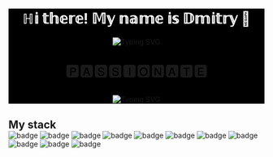 
<div style="background-color: black;">
<h1 align="center" style="color: white;">ℍ𝕚 𝕥𝕙𝕖𝕣𝕖! 𝕄𝕪 𝕟𝕒𝕞𝕖 𝕚𝕤 𝔻𝕞𝕚𝕥𝕣𝕪  👋 </h1>

<div align="center"><img src="https://readme-typing-svg.demolab.com?font=cherry+swash&size=30&duration=1000&pause=200000&color=477777&vCenter=true&width=180&height=30&lines=and+I'm+a" alt="Typing SVG" /><p style='font-size: 30px'> 🅿🅰🆂🆂🅸🅾🅽🅰🆃🅴 </p><img src="https://readme-typing-svg.demolab.com?font=cherry+swash&size=30&pause=1000&color=288AB6&vCenter=true&width=250&height=30&lines=web-developer." alt="Typing SVG" /></div>
</div>

<h2 style='margin-bottom: 0;'>My stack</h2>
<div align='left'>
    <img src='https://img.shields.io/badge/html5-%23E34F26.svg?style=for-the-badge&logo=html5&logoColor=white' alt='badge' />
    <img src='https://img.shields.io/badge/css3-%231572B6.svg?style=for-the-badge&logo=css3&logoColor=white' alt='badge' />
    <img src='https://img.shields.io/badge/javascript-%23323330.svg?style=for-the-badge&logo=javascript&logoColor=%23F7DF1E)' alt='badge' />
    <img src='https://img.shields.io/badge/react-%2320232a.svg?style=for-the-badge&logo=react&logoColor=%2361DAFB' alt='badge' /> 
    <img src='https://img.shields.io/badge/express.js-%23404d59.svg?style=for-the-badge&logo=express&logoColor=%2361DAFB' alt='badge' /> 
    <img src='https://img.shields.io/badge/git-%23F05033.svg?style=for-the-badge&logo=git&logoColor=white' alt='badge' /> 
    <img src='https://img.shields.io/badge/MongoDB-%234ea94b.svg?style=for-the-badge&logo=mongodb&logoColor=white' alt='badge' /> 
    <img src='https://img.shields.io/badge/Postman-FF6C37?style=for-the-badge&logo=postman&logoColor=white' alt='badge' /> 
    <img src='https://img.shields.io/badge/figma-%23F24E1E.svg?style=for-the-badge&logo=figma&logoColor=white' alt='badge' /> 
    <img src='https://img.shields.io/badge/adobe%20photoshop-%2331A8FF.svg?style=for-the-badge&logo=adobe%20photoshop&logoColor=white' alt='badge' /> 
    <img src='https://img.shields.io/badge/node.js-6DA55F?style=for-the-badge&logo=node.js&logoColor=white' alt='badge' />

</div>






<!--
**Ilin-Dmitry/ilin-dmitry** is a ✨ _special_ ✨ repository because its `README.md` (this file) appears on your GitHub profile.

Here are some ideas to get you started:

- 🔭 I’m currently working on ...
- 🌱 I’m currently learning ...
- 👯 I’m looking to collaborate on ...
- 🤔 I’m looking for help with ...
- 💬 Ask me about ...
- 📫 How to reach me: ...
- 😄 Pronouns: ...
- ⚡ Fun fact: ...
-->
